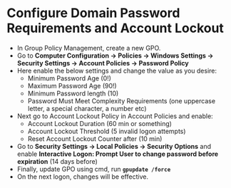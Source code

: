# Configure Domain Password Requirements and Account Lockout

- In Group Policy Management, create a new GPO.
- Go to **Computer Configuration -> Policies -> Windows Settings -> Security Settings -> Account Policies -> Password Policy**
- Here enable the below settings and change the value as you desire:
  - Minimum Password Age (0!)
  - Maximum Password Age (90!)
  - Minimum Password length (10)
  - Password Must Meet Complexity Requirements (one uppercase letter, a special character, a number etc)
- Next go to Account Lockout Policy in Account Policies and enable:
  - Account Lockout Duration (60 min or something)
  - Account Lockout Threshold (5 invalid logon attempts)
  - Reset Account Lockout Counter after (10 min)
- Go to **Security Settings -> Local Policies -> Security Options** and enable **Interactive Logon: Prompt User to change password before expiration** (14 days before)
- Finally, update GPO using cmd, run **`gpupdate /force`**
- On the next logon, changes will be effective.
